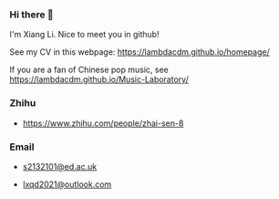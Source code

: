 ### Hi there 👋

I'm Xiang Li. Nice to meet you in github!

See my CV in this webpage: https://lambdacdm.github.io/homepage/

If you are a fan of Chinese pop music, see https://lambdacdm.github.io/Music-Laboratory/

### Zhihu

* https://www.zhihu.com/people/zhai-sen-8

### Email

* s2132101@ed.ac.uk

* lxqd2021@outlook.com

